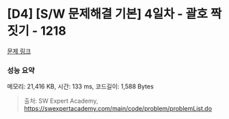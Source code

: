 # [D4] [S/W 문제해결 기본] 4일차 - 괄호 짝짓기 - 1218 

[문제 링크](https://swexpertacademy.com/main/code/problem/problemDetail.do?contestProbId=AV14eWb6AAkCFAYD) 

### 성능 요약

메모리: 21,416 KB, 시간: 133 ms, 코드길이: 1,588 Bytes



> 출처: SW Expert Academy, https://swexpertacademy.com/main/code/problem/problemList.do